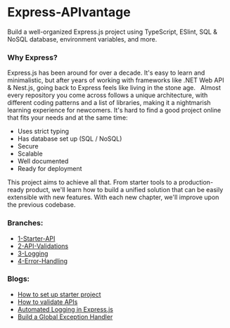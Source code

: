 # Express-APIvantage
Build a well-organized Express.js project using TypeScript, ESlint, SQL & NoSQL database, environment variables, and more.


### Why Express?
Express.js has been around for over a decade. It's easy to learn and minimalistic, but after years of working with frameworks like .NET Web API & Nest.js, going back to Express feels like living in the stone age.
 
Almost every repository you come across follows a unique architecture, with different coding patterns and a list of libraries, making it a nightmarish learning experience for newcomers.
It's hard to find a good project online that fits your needs and at the same time:
* Uses strict typing
* Has database set up (SQL / NoSQL)
* Secure
* Scalable
* Well documented
* Ready for deployment

This project aims to achieve all that. From starter tools to a production-ready product, we'll learn how to build a unified solution that can be easily extensible with new features. With each new chapter, we'll improve upon the previous codebase.

### Branches:
* [1-Starter-API](https://github.com/Leka-Workshop/Express-APIvantage/tree/1-Starter-API)
* [2-API-Validations](https://github.com/Leka-Workshop/Express-APIvantage/tree/2-API-Validations)
* [3-Logging](https://github.com/Leka-Workshop/Express-APIvantage/tree/3-Logging)
* [4-Error-Handling](https://github.com/Leka-Workshop/Express-APIvantage/tree/4-error-handling)

### Blogs:
* [How to set up starter project](https://mirzaleka.medium.com/express-js-starter-api-with-typescript-deef5c4b6b70)
* [How to validate APIs](https://mirzaleka.medium.com/api-validations-in-express-js-5d1d308dceea)
* [Automated Logging in Express.js](https://medium.com/@mirzaleka/automated-logging-in-express-js-a1f85ca6c5cd)
* [Build a Global Exception Handler](https://mirzaleka.medium.com/build-a-global-exception-handler-using-express-js-typescript-b9bb2f521e5e)
